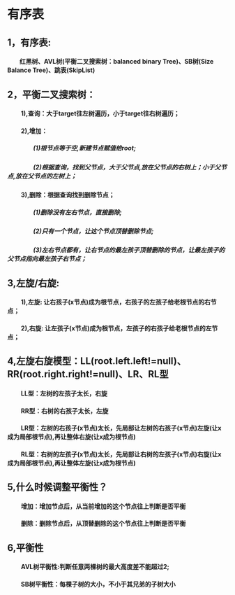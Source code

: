 #                                                      有序表

## 1，有序表: 
#### &emsp;&emsp;红黑树、AVL树(平衡二叉搜索树：balanced binary Tree)、SB树(Size Balance Tree)、跳表(SkipList)

## 2，平衡二叉搜索树：
#### &emsp;&emsp;  1),查询：大于target往左树遍历，小于target往右树遍历；
#### &emsp;&emsp;  2),增加：
##### &emsp;&emsp;&emsp;&emsp; (1)根节点等于空,新建节点赋值给root;
##### &emsp;&emsp;&emsp;&emsp; (2)根据查询，找到父节点，大于父节点,放在父节点的右树上；小于父节点,放在父节点的左树上；
#### &emsp;&emsp; 3),删除：根据查询找到删除节点；
##### &emsp;&emsp;&emsp;&emsp; (1)删除没有左右节点，直接删除;
##### &emsp;&emsp;&emsp;&emsp; (2)只有一个节点，让这个节点顶替删除节点;
##### &emsp;&emsp;&emsp;&emsp; (3)左右节点都有，让右节点的最左孩子顶替删除的节点，让最左孩子的父节点指向最左孩子右节点；
## 3,左旋/右旋: 
#### &emsp;&emsp;  1),左旋: 让右孩子(x节点)成为根节点，右孩子的左孩子给老根节点的右节点；
#### &emsp;&emsp;  2),右旋: 让左孩子(x节点)成为根节点，左孩子的右孩子给老根节点的左节点；
## 4,左旋右旋模型：LL(root.left.left!=null)、RR(root.right.right!=null)、LR、RL型
#### &emsp;&emsp;  LL型：左树的左孩子太长，右旋
#### &emsp;&emsp;  RR型：右树的右孩子太长，左旋
#### &emsp;&emsp;  LR型：左树的右孩子(x节点)太长，先局部让左树的右孩子(x节点)左旋(让x成为局部根节点),再让整体右旋(让x成为根节点)
#### &emsp;&emsp;  RL型：右树的左孩子(x节点)太长，先局部让右树的左孩子(x节点)右旋(让x成为局部根节点),再让整体左旋(让x成为根节点)
## 5,什么时候调整平衡性？
#### &emsp;&emsp;  增加：增加节点后，从当前增加的这个节点往上判断是否平衡
#### &emsp;&emsp;  删除：删除节点后，从顶替删除的这个节点往上判断是否平衡
## 6,平衡性
#### &emsp;&emsp;  AVL树平衡性:判断任意两棵树的最大高度差不能超过2;   
#### &emsp;&emsp;  SB树平衡性：每棵子树的大小，不小于其兄弟的子树大小
